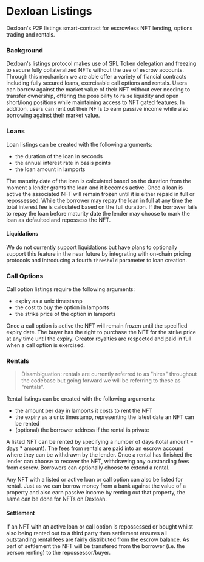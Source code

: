 # Dexloan Listings

Dexloan's P2P listings smart-contract for escrowless NFT lending, options trading and rentals.

### Background
Dexloan's listings protocol makes use of SPL Token delegation and freezing to secure fully collateralized NFTs without the use of escrow accounts. Through this mechanism we are able offer a variety of fiancial contracts including fully secured loans, exercisable call options and rentals. Users can borrow against the market value of their NFT without ever needing to transfer ownership, offering the possibility to raise liquidity and open short/long positions while maintaining access to NFT gated features. In addition, users can rent out their NFTs to earn passive income while also borrowing against their market value. 
 
### Loans
Loan listings can be created with the following arguments:

- the duration of the loan in seconds
- the annual interest rate in basis points
- the loan amount in lamports

The maturity date of the loan is calculated based on the duration from the moment a lender grants the loan and it becomes active. Once a loan is active the associated NFT will remain frozen until it is either repaid in full or repossessed. While the borrower may repay the loan in full at any time the total interest fee is calculated based on the full duration. If the borrower fails to repay the loan before maturity date the lender may choose to mark the loan as defaulted and repossess the NFT.

#### Liquidations
We do not currently support liquidations but have plans to optionally support this feature in the near future by integrating with on-chain pricing protocols and introducing a fourth `threshold` parameter to loan creation.
 
### Call Options
Call option listings require the following arguments:

- expiry as a unix timestamp
- the cost to buy the option in lamports
- the strike price of the option in lamports

Once a call option is active the NFT will remain frozen until the specified expiry date. The buyer has the right to purchase the NFT for the strike price at any time until the expiry. Creator royalties are respected and paid in full when a call option is exercised.

### Rentals

> Disambiguation: rentals are currently referred to as "hires" throughout the codebase but going forward we will be referring to these as "rentals".  

Rental listings can be created with the following arguments:

- the amount per day in lamports it costs to rent the NFT
- the expiry as a unix timestamp, representing the latest date an NFT can be rented
- (optional) the borrower address if the rental is private

A listed NFT can be rented by specifying a number of days (total amount = days * amount). The fees from rentals are paid into an escrow account where they can be withdrawn by the lender. Once a rental has finished the lender can choose to recover the NFT, withdrawing any outstanding fees from escrow. Borrowers can optionally choose to extend a rental.

Any NFT with a listed or active loan or call option can also be listed for rental. Just as we can borrow money from a bank against the value of a property and also earn passive income by renting out that property, the same can be done for NFTs on Dexloan.

#### Settlement
If an NFT with an active loan or call option is repossessed or bought whilst also being rented out to a third party then settlement ensures all outstanding rental fees are fairly distributed from the escrow balance. As part of settlement the NFT will be transfered from the borrower (i.e. the person renting) to the repossessor/buyer.
